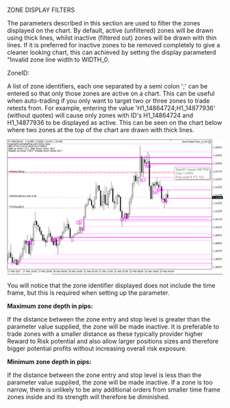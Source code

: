 ZONE DISPLAY FILTERS

The parameters described in this section are used to filter the zones displayed on the chart. By default, active \(unfiltered\) zones will be drawn using thick lines, whilst inactive \(filtered out\) zones will be drawn with thin lines. If it is preferred for inactive zones to be removed completely to give a cleaner looking chart, this can achieved by setting the display parameterd "Invalid zone line width to WIDTH\_0.

ZoneID:

A list of zone identifiers, each one separated by a semi colon ';' can be entered so that only those zones are active on a chart. This can be useful when auto-trading if you only want to target two or three zones to trade retests from. For example, entering the value 'H1\_14864724;H1\_14877936' \(without quotes\) will cause only zones with ID's H1\_14864724 and H1\_14877936 to be displayed as active. This can be seen on the chart below where two zones at the top of the chart are drawn with thick lines.

![](/assets/zonefilter.png)

You will notice that the zone identifier displayed does not include the time frame, but this is required when setting up the parameter.

**Maximum zone depth in pips:**

If the distance between the zone entry and stop level is greater than the parameter value supplied, the zone will be made inactive. It is preferable to trade zones with a smaller distance as these typically provider higher Reward to Risk potential and also allow larger positions sizes and therefore bigger potential profits without increasing overall risk exposure.

**Minimum zone depth in pips:**

If the distance between the zone entry and stop level is less than the parameter value supplied, the zone will be made inactive. If a zone is too narrow, there is unlikely to be any additional orders from smaller time frame zones inside and its strength will therefore be diminished.

